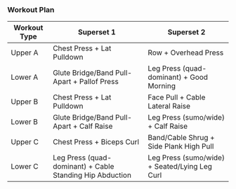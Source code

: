 ### Workout Plan

| Workout Type | Superset 1 | Superset 2 |
|---|---|---|
| Upper A | Chest Press + Lat Pulldown | Row + Overhead Press |
| Lower A | Glute Bridge/Band Pull-Apart + Pallof Press | Leg Press (quad-dominant) + Good Morning |
| Upper B | Chest Press + Lat Pulldown | Face Pull + Cable Lateral Raise |
| Lower B | Glute Bridge/Band Pull-Apart + Calf Raise | Leg Press (sumo/wide) + Calf Raise |
| Upper C | Chest Press + Biceps Curl | Band/Cable Shrug + Side Plank High Pull |
| Lower C | Leg Press (quad-dominant) + Cable Standing Hip Abduction | Leg Press (sumo/wide) + Seated/Lying Leg Curl |
